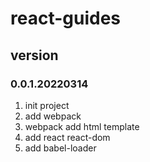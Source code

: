 # react-guides

## version
### 0.0.1.20220314
1. init project
2. add webpack
3. webpack add html template
4. add react react-dom
5. add babel-loader

